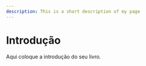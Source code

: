 ```yaml
---
description: This is a short description of my page
---
```


Introdução
==========

Aqui coloque a introdução do seu livro.
